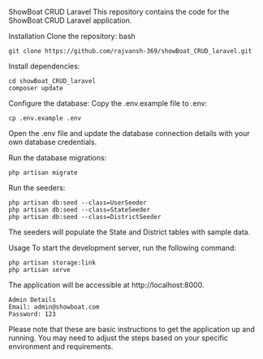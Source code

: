 ShowBoat CRUD Laravel
This repository contains the code for the ShowBoat CRUD Laravel application.

Installation
Clone the repository:
bash
```
git clone https://github.com/rajvansh-369/showBoat_CRUD_laravel.git
```

Install dependencies:
```
cd showBoat_CRUD_laravel
composer update

```
Configure the database:
Copy the .env.example file to .env:
```
cp .env.example .env
```


Open the .env file and update the database connection details with your own database credentials.

Run the database migrations:
```
php artisan migrate
```
Run the seeders:
```
php artisan db:seed --class=UserSeeder
php artisan db:seed --class=StateSeeder
php artisan db:seed --class=DistrictSeeder

```
The seeders will populate the State and District tables with sample data.

Usage
To start the development server, run the following command:

```
php artisan storage:link
php artisan serve

```
The application will be accessible at http://localhost:8000.
```
Admin Details
Email: admin@showboat.com
Password: 123
```
Please note that these are basic instructions to get the application up and running. You may need to adjust the steps based on your specific environment and requirements.
